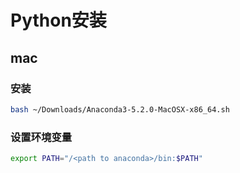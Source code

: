 # Python安装

## mac

### 安装

```bash
bash ~/Downloads/Anaconda3-5.2.0-MacOSX-x86_64.sh
```

### 设置环境变量

```bash
export PATH="/<path to anaconda>/bin:$PATH"
```
